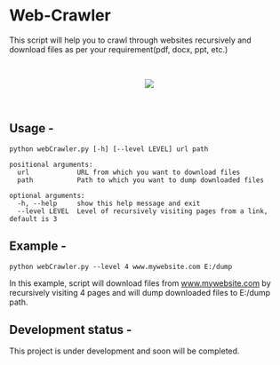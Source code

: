 # Web-Crawler
This script will help you to crawl through websites recursively and download files as per your requirement(pdf, docx, ppt, etc.)

<br/>

<p align="center">
  <img src="../assets/jack.jpg?raw=true"></img>
</p>
<br/>

## Usage -  
```
python webCrawler.py [-h] [--level LEVEL] url path
```
```
positional arguments:
  url            URL from which you want to download files
  path           Path to which you want to dump downloaded files

optional arguments:
  -h, --help     show this help message and exit
  --level LEVEL  Level of recursively visiting pages from a link, default is 3
```

## Example -
```
python webCrawler.py --level 4 www.mywebsite.com E:/dump
```
In this example, script will download files from www.mywebsite.com by recursively visiting 4 pages and will dump downloaded files to E:/dump path.

## Development status -
This project is under development and soon will be completed.